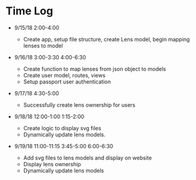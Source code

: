 # Time Log

- 9/15/18 2:00-4:00
  - Create app, setup file structure, create Lens model, begin mapping
  lenses to model

- 9/16/18 3:00-3:30
          4:00-6:30
  - Create function to map lenses from json object to models
  - Create user model, routes, views
  - Setup passport user authentication

- 9/17/18 4:30-5:00
  - Successfully create lens ownership for users

- 9/18/18 12:00-1:00
          1:15-2:00
  - Create logic to display svg files
  - Dynamically update lens models.

- 9/19/18 11:00-11:15
          3:45-5:00
          6:00-6:30
  - Add svg files to lens models and display on website
  - Display lens ownership
  - Dynamically update lens models